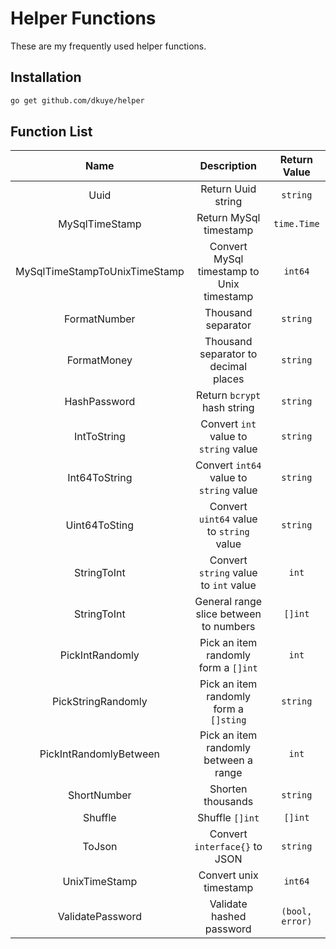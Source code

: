 # Helper Functions

These are my frequently used helper functions.

## Installation
```bash
go get github.com/dkuye/helper
```

## Function List
| Name | Description | Return Value |
| :-: | :-: | :-: |
| Uuid | Return Uuid string | `string`  |
| MySqlTimeStamp | Return MySql timestamp | `time.Time`  |
| MySqlTimeStampToUnixTimeStamp | Convert MySql timestamp to Unix timestamp | `int64`  |
| FormatNumber | Thousand separator | `string`  |
| FormatMoney | Thousand separator to decimal places | `string`  |
| HashPassword | Return `bcrypt` hash string  | `string`  |
| IntToString | Convert `int` value to `string` value | `string`  |
| Int64ToString | Convert `int64` value to `string` value | `string`  |
| Uint64ToSting | Convert `uint64` value to `string` value | `string`  |
| StringToInt | Convert `string` value to `int` value | `int`  |
| StringToInt | General range slice between to numbers | `[]int`  |
| PickIntRandomly | Pick an item randomly form a `[]int` | `int`  |
| PickStringRandomly | Pick an item randomly form a `[]sting` | `string`  |
| PickIntRandomlyBetween | Pick an item randomly between a range | `int`  |
| ShortNumber | Shorten thousands | `string`  |
| Shuffle | Shuffle `[]int` | `[]int`  |
| ToJson | Convert  `interface{}` to JSON | `string`  |
| UnixTimeStamp | Convert unix timestamp | `int64`  |
| ValidatePassword | Validate hashed password | `(bool, error)`  |


